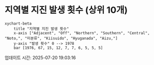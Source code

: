 # 지역별 지진 발생 횟수 (상위 10개)

```mermaid
xychart-beta
    title "지역별 지진 발생 횟수"
    x-axis ["Adjacent", "Off", "Northern", "Southern", "Central", "Noto,", "미분류", "Kiisuido", "Hyuganada", "Aizu,"]
    y-axis "발생 횟수" 0 --> 1978
    bar [1976, 67, 15, 12, 7, 7, 6, 5, 5, 5]
```

업데이트 시간: 2025-07-20 19:03:16
